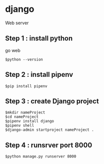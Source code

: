 # django

Web server

## Step 1 : install python

go web

```shell
$python --version

```

## Step 2 : install pipenv

```shell
$pip install pipenv

```

## Step 3 : create Django project

```shell
$mkdir nameProject
$cd nameProject
$pipenv install django
$pipenv shell
$django-admin startproject nameProject .
```

## Step 4 : runsrver port 8000

```shell
$python manage.py runserver 8000
```

